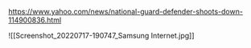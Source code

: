 https://www.yahoo.com/news/national-guard-defender-shoots-down-114900836.html

![[Screenshot_20220717-190747_Samsung Internet.jpg]]